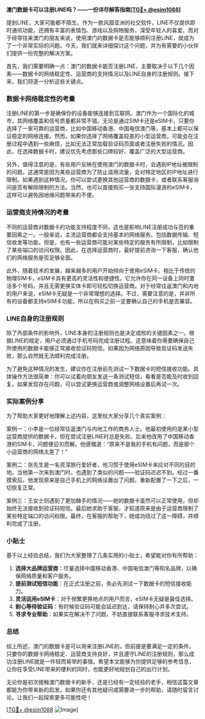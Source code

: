 **澳门数据卡可以注册LINE吗？——一份详尽解答指南[[TG💪+ @esim1088](https://t.me/s/esim1088)]**

提到LINE，大家可能都不陌生。作为一款风靡亚洲的社交软件，LINE不仅提供即时通讯功能，还拥有丰富的表情包、游戏以及购物服务，深受年轻人的喜爱。而对于经常往来澳门的朋友来说，使用澳门的数据卡是否能够顺利注册LINE，就成为了一个非常实际的问题。今天，我们就来详细探讨这个问题，并为有需要的小伙伴们提供一份完整的解决方案。

首先，我们需要明确一点：澳门的数据卡能否注册LINE，主要取决于以下几个因素——数据卡的网络稳定性、运营商的支持情况以及LINE自身的注册规则。接下来，我们将逐一分析这些关键点。

### 数据卡网络稳定性的考量

注册LINE的第一步是确保你的设备能够连接到互联网。澳门作为一个国际化的城市，其网络覆盖和信号质量都非常不错。无论是通过SIM卡还是eSIM卡，只要你选择了一家可靠的运营商，比如中国移动香港、中国电信澳门等，基本上都可以保证稳定的网络连接。然而，如果你选择了网络覆盖较差的小型运营商，可能会在注册过程中遇到一些麻烦，比如无法正常加载验证码页面或者注册失败的情况。因此，在选择数据卡时，建议优先考虑那些口碑较好、覆盖广泛的大型运营商。

另外，值得注意的是，有些用户反映在使用澳门的数据卡时，会遇到IP地址被限制的问题。这通常是因为某些运营商为了防止滥用流量，会对特定地区的IP地址进行限制。如果遇到这种情况，你可以尝试更换其他运营商的数据卡，或者联系客服询问是否有解除限制的方法。当然，也可以直接购买一张支持国际漫游的eSIM卡，这样可以避免因地缘问题带来的不便。

### 运营商支持情况的考量

不同的运营商对数据卡的功能支持程度不同，这也是影响LINE注册成功与否的重要因素之一。一般来说，主流运营商都会支持基本的网络服务，包括数据传输、短信收发等功能。但是，也有一些运营商可能对某些特定的服务有所限制，比如限制了某些端口的访问权限。因此，在选择运营商时，最好提前咨询一下客服，确认他们的网络服务是否足够全面。

此外，随着技术的发展，越来越多的用户开始倾向于使用eSIM卡。相比于传统的物理SIM卡，eSIM卡具有更高的灵活性和便捷性。它允许你在同一设备上同时激活多个号码，并且无需更换实体卡即可轻松切换运营商。对于经常往返澳门和内地的用户来说，eSIM卡无疑是一个非常理想的选择。不过，需要注意的是，并非所有的设备都支持eSIM卡功能，所以在购买之前一定要确认自己的手机是否兼容。

### LINE自身的注册规则

除了外部条件的影响外，LINE本身的注册规则也是决定成败的关键因素之一。根据LINE的规定，用户必须通过手机号码完成注册过程。这意味着你需要确保自己所使用的数据卡能够正常接收验证码短信。如果因为网络原因导致验证码发送失败，那么自然就无法顺利完成注册。

为了避免这种情况的发生，建议你在注册前先测试一下数据卡的短信接收功能。具体操作方法很简单：你可以试着向朋友发送一条测试短信，看看是否能及时收到回复。如果发现存在问题，可以尝试更换运营商或调整网络设置后再试一次。

### 实际案例分享

为了帮助大家更好地理解上述内容，这里给大家分享几个真实案例：

案例一：小李是一位经常往返澳门与内地工作的商务人士。他最初使用的是某小型运营商提供的数据卡，但在尝试注册LINE时总是失败。后来他改用了中国移动香港的SIM卡，问题便迎刃而解。他感慨道：“原来不是我的手机有问题，而是那个小运营商的网络太差了！”

案例二：张先生是一名资深旅行爱好者，他习惯于使用eSIM卡来应对不同的目的地。当他第一次来到澳门时，也遇到了类似的问题——验证码迟迟不到。经过一番摸索后，他发现原来是自己手机上的网络设置出了问题。重新配置了一下之后，一切恢复正常。

案例三：王女士则遇到了更加棘手的情况——她的数据卡虽然可以正常使用，但却始终无法接收到验证码短信。最后她求助于客服，才知道原来是由于运营商限制了某些特定端口的访问权限。最终，在客服的帮助下，她成功绕过了这一障碍，并顺利完成了注册。

### 小贴士

基于以上经验总结，我们为大家整理了几条实用的小贴士，希望能对你有所帮助：

1. **选择大品牌运营商**：尽量选择中国移动香港、中国电信澳门等知名品牌，以确保网络质量和客户服务。
2. **提前测试短信功能**：在正式注册之前，务必先测试一下数据卡的短信接收能力。
3. **灵活运用eSIM卡**：对于频繁更换地点的用户而言，eSIM卡无疑是最佳选择。
4. **耐心等待验证码**：有时候验证码可能会延迟到达，请保持耐心并多次尝试。
5. **寻求专业帮助**：如果实在解决不了问题，不妨直接联系客服寻求技术支持。

### 总结

综上所述，澳门的数据卡是可以用来注册LINE的，但前提是要满足一定的条件。只要你的数据卡网络稳定、运营商支持良好，并且遵守LINE的注册规则，那么成功注册LINE就是一件轻而易举的事情。希望本文能够为你提供足够的参考信息，让你在享受LINE带来的便利的同时，也能更好地规划自己的出行计划。

无论你是初次接触澳门数据卡的新手，还是已经有一定经验的老手，相信这篇文章都能为你带来新的启发。如果你还有其他疑问或需要进一步的帮助，请随时留言讨论。让我们一起探索更多可能性吧！

[[TG💪+ @esim1088](https://t.me/s/esim1088) ![Image](https://i.postimg.cc/4NQfJmqS/Snipaste-2025-05-13-00-14-12.png)]
